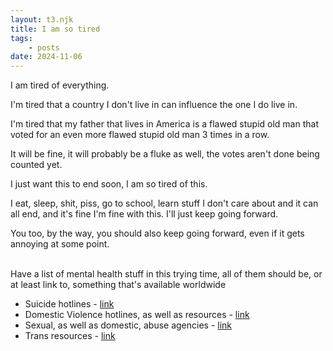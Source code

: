 ```yaml
---
layout: t3.njk
title: I am so tired
tags:
    - posts
date: 2024-11-06
---
```

I am tired of everything.

I'm tired that a country I don't live in can influence the one I do live in.

I'm tired that my father that lives in America is a flawed stupid old man that voted for an even more flawed stupid old man 3 times in a row.

It will be fine, it will probably be a fluke as well, the votes aren't done being counted yet.

I just want this to end soon, I am so tired of this.

I eat, sleep, shit, piss, go to school, learn stuff I don't care about and it can all end, and it's fine I'm fine with this. I'll just keep going forward.

You too, by the way, you should also keep going forward, even if it gets annoying at some point.
<br><br>
<div class="bx2">
Have a list of mental health stuff in this trying time, all of them should be, or at least link to, something that's available worldwide

- Suicide hotlines - [link <i class="ph ph-link"></i>](https://en.m.wikipedia.org/wiki/List_of_suicide_crisis_lines)
- Domestic Violence hotlines, as well as resources - [link <i class="ph ph-link"></i>](https://safeandtogetherinstitute.com/international-domestic-violence-resources/)
- Sexual, as well as domestic, abuse agencies - [link <i class="ph ph-link"></i>](https://www.hotpeachpages.net/a/countries.html)
- Trans resources - [link <i class="ph ph-link"></i>](https://www.hotpeachpages.net/a/countries.html)
</div>
